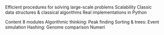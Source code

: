 Efficient procedures for solving large-scale problems
Scalability
Classic data structures & classical algorithms
Real implementations in Python

Content
8 modules
Algorithmic thinking: Peak finding
Sorting & trees: Event simulation
Hashing: Genome comparison
Numeri